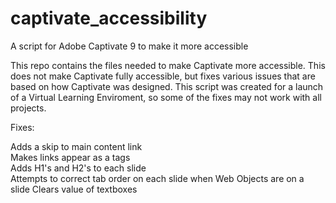 # captivate_accessibility
A script for Adobe Captivate 9 to make it more accessible

This repo contains the files needed to make Captivate more accessible.  This does not make Captivate fully accessible, but fixes various issues that are based on how Captivate was designed.  This script was created
for a launch of a Virtual Learning Enviroment, so some of the fixes may not work with all projects.

Fixes:

Adds a skip to main content link <br>
Makes links appear as a tags<br>
Adds H1's and H2's to each slide <br>
Attempts to correct tab order on each slide when Web Objects are on a slide
Clears value of textboxes<br>


